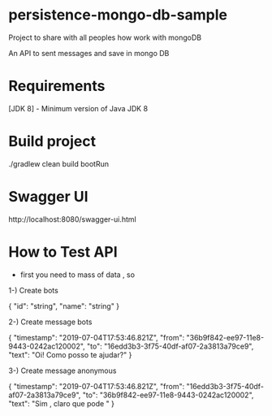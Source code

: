 # persistence-mongo-db-sample
Project to share with all peoples how work with mongoDB

An API to sent messages and save in mongo DB 


# Requirements
[JDK 8] - Minimum version of Java JDK 8


# Build project

./gradlew clean build bootRun

# Swagger UI

http://localhost:8080/swagger-ui.html

# How to Test API 

* first you need to mass of data , so

1-) Create bots 

{
  "id": "string",
  "name": "string"
}

2-) Create message bots 

{
  "timestamp": "2019-07-04T17:53:46.821Z",
 "from": "36b9f842-ee97-11e8-9443-0242ac120002",
 "to": "16edd3b3-3f75-40df-af07-2a3813a79ce9",
 "text": "Oi! Como posso te ajudar?"
}

3-) Create message anonymous

{
  "timestamp": "2019-07-04T17:53:46.821Z",
 "from": "16edd3b3-3f75-40df-af07-2a3813a79ce9",
 "to": "36b9f842-ee97-11e8-9443-0242ac120002",
 "text": "Sim , claro que pode "
}





